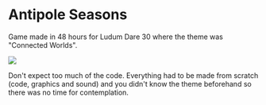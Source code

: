 Antipole Seasons
=======

Game made in 48 hours for Ludum Dare 30 where the theme was "Connected Worlds".

<img src="http://i.imgur.com/M1nsPLp.png" style="border: 0">

Don't expect too much of the code. Everything had to be made from scratch (code, graphics and sound) and you didn't know the theme beforehand so there was no time for contemplation.
